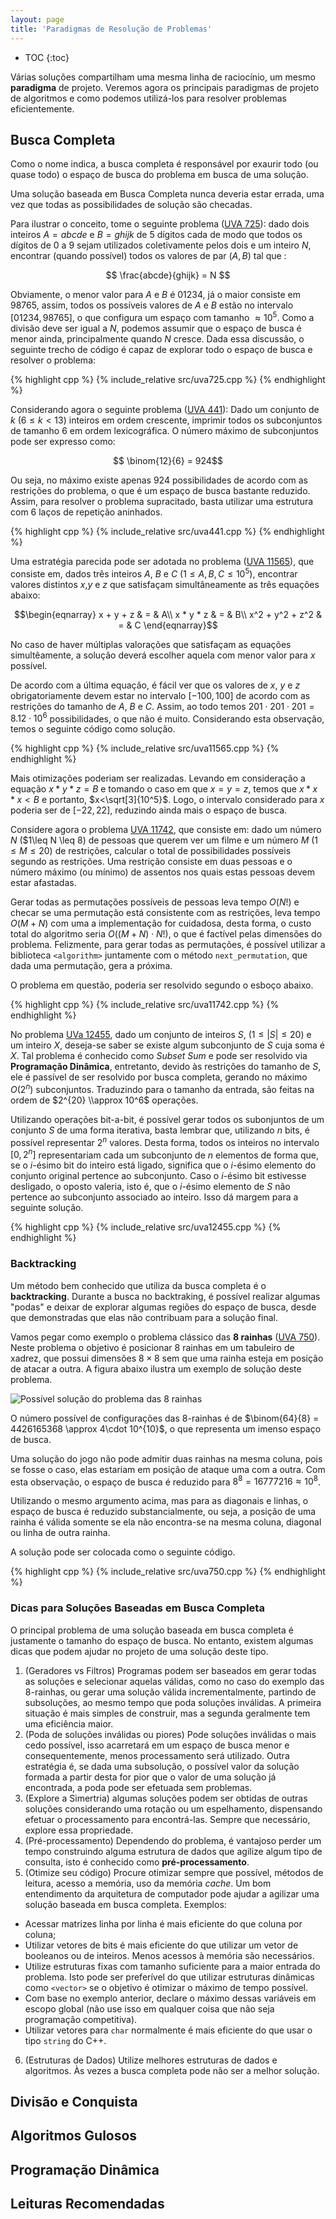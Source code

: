 ```yaml
---
layout: page
title: 'Paradigmas de Resolução de Problemas'
---
```




* TOC
{:toc}

Várias soluções compartilham uma mesma linha de raciocínio, um mesmo **paradigma** de projeto. Veremos agora os principais paradigmas de projeto de algoritmos e como podemos utilizá-los para resolver problemas eficientemente.

## Busca Completa 

Como o nome indica, a busca completa é responsável por exaurir todo (ou quase todo) o espaço de busca do problema em busca de uma solução. 

Uma solução baseada em Busca Completa nunca deveria estar errada, uma vez que todas as possibilidades de solução são checadas.

Para ilustrar o conceito, tome o seguinte problema ([UVA 725](https://uva.onlinejudge.org/index.php?option=onlinejudge&page=show_problem&problem=666)): dado dois inteiros $A=abcde$ e $B=ghijk$ de $5$ dígitos cada de modo que todos os dígitos de $0$ a $9$ sejam utilizados coletivamente pelos dois e um inteiro $N$, encontrar (quando possível) todos os valores de par $(A,B)$ tal que : 

$$
  \frac{abcde}{ghijk} = N
$$

Obviamente, o menor valor para $A$ e $B$ é $01234$, já o maior consiste em $98765$, assim, todos os possíveis valores de $A$ e $B$ estão no intervalo $[01234,98765]$, o que configura um espaço com tamanho $\approx10^5$. Como a divisão deve ser igual a $N$, podemos assumir que o espaço de busca é menor ainda, principalmente quando $N$ cresce. Dada essa discussão, o seguinte trecho de código é capaz de explorar todo o espaço de busca e resolver o problema: 


{% highlight cpp %}
{% include_relative src/uva725.cpp %}
{% endhighlight %}


Considerando agora o seguinte problema ([UVA 441](https://uva.onlinejudge.org/index.php?option=onlinejudge&page=show_problem&problem=382)): Dado um conjunto de $k$ ($6\leq k < 13$) inteiros em ordem crescente, imprimir todos os subconjuntos de tamanho $6$ em ordem lexicográfica. O número máximo de subconjuntos pode ser expresso como: 

$$ \binom{12}{6} = 924$$

Ou seja, no máximo existe apenas $924$ possibilidades de acordo com as restrições do problema, o que é um espaço de busca bastante reduzido. Assim, para resolver o problema supracitado, basta utilizar uma estrutura com $6$ laços de repetição aninhados.

{% highlight cpp %}
{% include_relative src/uva441.cpp %}
{% endhighlight %}

Uma estratégia parecida pode ser adotada no problema ([UVA 11565]([11565](https://uva.onlinejudge.org/index.php?option=onlinejudge&page=show_problem&problem=2612))), que consiste em, dados três inteiros $A$, $B$ e $C$ ($1\leq A,B,C \leq 10^5$), encontrar valores distintos $x$,$y$ e $z$ que satisfaçam simultâneamente as três equações abaixo:

$$\begin{eqnarray}
x + y + z & = &  A\\
x * y * z & = &  B\\
x^2 + y^2 + z^2 & = & C
\end{eqnarray}$$

No caso de haver múltiplas valorações que satisfaçam as equações simultêamente, a solução deverá escolher aquela com menor valor para $x$ possível.

De acordo com a última equação, é fácil ver que os valores de $x$, $y$ e $z$ obrigatoriamente devem estar no intervalo $[-100,100]$ de acordo com as restrições do tamanho de $A$, $B$ e $C$. Assim, ao todo temos $201 \cdot 201 \cdot 201 = 8.12 \cdot 10^6$ possibilidades, o que não é muito. Considerando esta observação, temos o seguinte código como solução.

{% highlight cpp %}
{% include_relative src/uva11565.cpp %}
{% endhighlight %}


Mais otimizações poderiam ser realizadas. Levando em consideração a equação $x * y * z = B$ e tomando o caso em que $x = y = z$, temos que $x *x * x < B$ e portanto, $x<\sqrt[3]{10^5}$. Logo, o intervalo considerado para $x$ poderia ser de $[-22,22]$, reduzindo ainda mais o espaço de busca.


Considere agora o problema [UVA 11742](https://uva.onlinejudge.org/index.php?option=com_onlinejudge&Itemid=8&page=show_problem&problem=2842), que consiste em: dado um número $N$ ($1\leq N \leq 8) de pessoas que querem ver um filme e um número $M$ ($1\leq M \leq 20$) de restrições, calcular o total de possibilidades possíveis segundo as restrições. Uma restrição consiste em duas pessoas e o número máximo (ou mínimo) de assentos nos quais estas pessoas devem estar afastadas.

Gerar todas as permutações possíveis de pessoas leva tempo $O(N!)$ e checar se uma permutação está consistente com as restrições, leva tempo $O(M+N)$ com uma a implementação for cuidadosa, desta forma, o custo total do algoritmo seria $O((M+N)\cdot N!)$, o que é factível pelas dimensões do problema. Felizmente, para gerar todas as permutações, é possível utilizar a biblioteca `<algorithm>` juntamente com o método `next_permutation`, que dada uma permutação, gera a próxima.

O problema em questão, poderia ser resolvido segundo o esboço abaixo.

{% highlight cpp %}
{% include_relative src/uva11742.cpp %}
{% endhighlight %}



No problema [UVa 12455](https://uva.onlinejudge.org/index.php?option=com_onlinejudge&Itemid=8&page=show_problem&problem=3886), dado um conjunto de inteiros $S$, ($1\leq \lvert S\lvert \leq 20$) e um inteiro $X$, deseja-se saber se existe algum subconjunto de $S$ cuja soma é $X$. Tal problema é conhecido como *Subset Sum* e pode ser resolvido via **Programação Dinâmica**, entretanto, devido às restrições do tamanho de $S$, ele é passível de ser resolvido por busca completa, gerando no máximo $O(2^n)$ subconjuntos. Traduzindo para o tamanho da entrada, são feitas na ordem de $2^{20} \\approx 10^6$ operações.

Utilizando operações bit-a-bit, é possível gerar todos os subonjuntos de um conjunto $S$ de uma forma iterativa, basta lembrar que, utilizando $n$ bits, é possível representar $2^n$ valores. Desta forma, todos os inteiros no intervalo $[0,2^n]$ representariam cada um subconjunto de $n$ elementos de forma que, se o $i$-ésimo bit do inteiro está ligado, significa que o $i$-ésimo elemento do conjunto  original pertence ao subconjunto. Caso o $i$-ésimo bit estivesse desligado, o oposto valeria, isto é, que o $i$-ésimo elemento de $S$ não pertence ao subconjunto associado ao inteiro. Isso dá margem para a seguinte solução.


{% highlight cpp %}
{% include_relative src/uva12455.cpp %}
{% endhighlight %}






### Backtracking 

Um método bem conhecido que utiliza da busca completa é o **backtracking**. Durante a busca no backtraking, é possível realizar algumas "podas" e deixar de explorar algumas regiões do espaço de busca, desde que demonstradas que elas não contribuam para a solução final.


Vamos pegar como exemplo o problema clássico das **8 rainhas** ([UVA 750](https://uva.onlinejudge.org/index.php?option=com_onlinejudge&Itemid=8&page=show_problem&problem=691)). Neste problema o objetivo é posicionar $8$ rainhas em um tabuleiro de xadrez, que possui dimensões $8\times 8$ sem que uma rainha esteja em posição de atacar a outra. A figura abaixo ilustra um exemplo de solução deste problema.

![Possível solução do problema das $8$ rainhas](figures/8-queen-solution.png)

O número possível de configurações das $8$-rainhas é de $\binom{64}{8} = 4426165368  \approx 4\cdot 10^{10}$, o que representa um imenso espaço de busca.

Uma solução do jogo não pode admitir duas rainhas na mesma coluna, pois se fosse o caso, elas estariam em posição de ataque uma com a outra. Com esta observação, o espaço de busca é reduzido para $8^8 = 16777216 \approx 10^ 8$.

Utilizando o mesmo argumento acima, mas para as diagonais e linhas, o espaço de busca é reduzido substancialmente, ou seja, a posição de uma rainha é válida somente se ela não encontra-se na mesma coluna, diagonal ou linha de outra rainha.


A solução pode ser colocada como o seguinte código.

{% highlight cpp %}
{% include_relative src/uva750.cpp %}
{% endhighlight %}

### Dicas para Soluções Baseadas em Busca Completa

O principal problema de uma solução baseada em busca completa é justamente o tamanho do espaço de busca. No entanto, existem algumas dicas que podem ajudar no projeto de uma solução deste tipo.

1. (Geradores vs Filtros) Programas podem ser baseados em gerar todas as soluções e selecionar aquelas válidas, como no caso  do exemplo das 8-rainhas, ou gerar uma solução válida incrementalmente, partindo de subsoluções, ao mesmo tempo que poda soluções inválidas. A primeira situação é mais simples de construir, mas a segunda geralmente tem uma eficiência maior.
2. (Poda de soluções inválidas ou piores) Pode soluções inválidas o mais cedo possível, isso acarretará em um espaço de busca menor e consequentemente, menos processamento será utilizado. Outra estratégia é, se dada uma subsolução, o possível valor da solução formada a partir desta for pior que o valor de uma solução já encontrada, a poda pode ser efetuada sem problemas.
3. (Explore a Simertria) algumas soluções podem ser obtidas de outras soluções considerando uma rotação ou um espelhamento, dispensando efetuar o processamento para encontrá-las. Sempre que necessário, explore essa propriedade.
4. (Pré-processamento) Dependendo do problema, é vantajoso perder um tempo construindo alguma estrutura de dados que agilize algum tipo de consulta, isto é conhecido como **pré-processamento**.
5. (Otimize seu código) Procure otimizar sempre que possível, métodos de leitura, acesso a memória, uso da memória *cache*. Um bom entendimento da arquitetura de computador pode ajudar a agilizar uma solução baseada em busca completa. Exemplos:
- Acessar matrizes linha por linha é mais eficiente do que coluna por coluna;
- Utilizar vetores de bits é mais eficiente do que utilizar um vetor de booleanos ou de inteiros. Menos acessos à memória são necessários.
- Utilize estruturas fixas com tamanho suficiente para a maior entrada do problema. Isto pode ser preferível do que utilizar estruturas dinâmicas como `<vector>` se o objetivo é otimizar o máximo de tempo possível.
- Com base no exemplo anterior, declare o máximo dessas variáveis em escopo global (não use isso em qualquer coisa que não seja programação competitiva).
- Utilizar vetores para `char` normalmente é mais eficiente do que usar o tipo `string` do C++.
6. (Estruturas de Dados) Utilize melhores estruturas de dados e algoritmos. Às vezes a busca completa pode não ser a melhor solução.

## Divisão e Conquista

## Algoritmos Gulosos

## Programação Dinâmica

## Leituras Recomendadas
